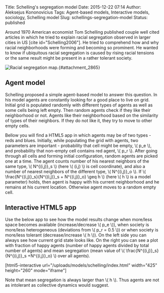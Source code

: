 Title: Schelling's segregation model
Date: 2015-12-22 07:14
Author: Aleksejus Kononovicius
Tags: Agent-based models, Interactive models, sociology, Schelling model
Slug: schellings-segregation-model
Status: published

Around 1970 American economist Tom
Schelling published couple well cited articles in which he tried to
explain racial segregation observed in larger cities in US \[cite
id="Schelling2006"\]. He tried to comprehend how and why racial
neighborhoods were forming and becoming so prominent. He wanted to know
if ubiquitous racial segregation is caused by rising racial tensions or
the same result might be present in a rather tolerant
society.<!--more-->

![Racial segregation map.](/uploads/2015/12/boston-segregation.jpg "
Racial segregation in Boston and around it. Data can be found on
http://demographics.coopercenter.org/DotMap/index.html."){#attachment_2865} 

## Agent model

Schelling proposed a simple agent-based model to answer this question.
In his model agents are constantly looking for a good place to live on
grid. Initial grid is populated randomly with different types of agents
as well as some cells being left empty. Then random agents check if they
like their neighborhood or not. Agents like their neighborhood based on
the similarity of types of their neighbors. If they do not like it, they
try to move to other empty cells.

Bellow you will find a HTML5 app in which agents may be of two types -
reds and blues. Initially, while populating the grid with agents, two
parameters are important - probability that cell might be empty, \\\( p\_e \\\), and probability that non-empty cell contains red agent, \\\( p\_r \\\). After going through all cells and forming initial configuration,
random agents are picked one at a time. The agent counts number of his
nearest neighbors of the same type, \\\(  N^{(i,j)}\_s \\\) (here
\\\(  (i,j) \\\) is cell coordinate), and also a number of nearest
neighbors of the different type, \\\(  N^{(i,j)}\_o \\\). If \\\( \frac{N^{(i,j)}\_s}{N^{(i,j)}\_s + N^{(i,j)}\_o} \geq h \\\) (here
\\\(  h \\\) is a model parameter) holds, then agent is happy with his
current neighborhood and he remains at his current location. Otherwise
agent moves to a random empty cell.

## Interactive HTML5 app

Use the below app to see how the model results change when more/less
space becomes available (increase/decrease \\\(  p\_e \\\)), when society
is more/less heterogeneous (deviations from \\\(  p\_r = 0.5 \\\)) or
when society is more/less tolerant (decrease/increase \\\(  h \\\)). On
the left side you can always see how current grid state looks like. On
the right you can see a plot with fraction of happy agents (number of
happy agents divided by total number of agents) and mean segregation
(mean value of \\\(  \frac{N^{(i,j)}\_s}{N^{(i,j)}\_s +N^{(i,j)}\_o} \\\) over all agents).

[html5-interactive
url="/uploads/models/schelling/index.html"
width="425" height="260" mode="iframe"]

Note that mean segregation is always larger than \\\(  h \\\). Thus
agents are not as intolerant as collective dynamics would suggest.
